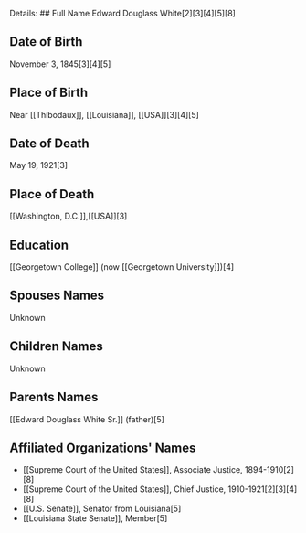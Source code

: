 Details: ## Full Name
Edward Douglass White[2][3][4][5][8]

## Date of Birth
November 3, 1845[3][4][5]

## Place of Birth
Near [[Thibodaux]], [[Louisiana]], [[USA]][3][4][5]

## Date of Death
May 19, 1921[3]

## Place of Death
[[Washington, D.C.]],[[USA]][3]

## Education
[[Georgetown College]] (now [[Georgetown University]])[4]

## Spouses Names
Unknown

## Children Names
Unknown

## Parents Names
[[Edward Douglass White Sr.]] (father)[5]

## Affiliated Organizations' Names
- [[Supreme Court of the United States]], Associate Justice, 1894-1910[2][8]
- [[Supreme Court of the United States]], Chief Justice, 1910-1921[2][3][4][8]
- [[U.S. Senate]], Senator from Louisiana[5]
- [[Louisiana State Senate]], Member[5]

